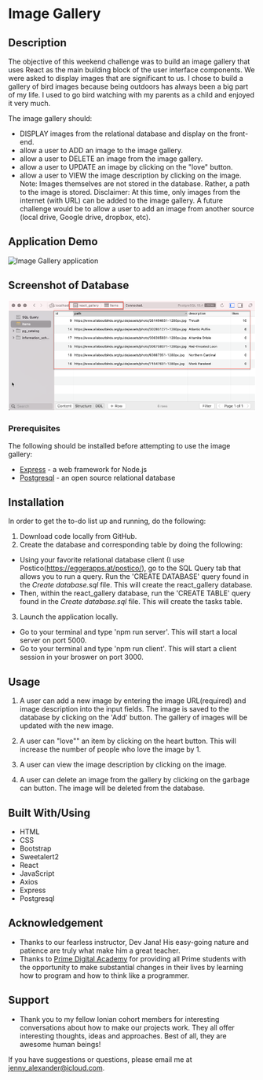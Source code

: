 # Image Gallery

## Description

The objective of this weekend challenge was to build an image gallery that uses React as the main building block of the user interface components. We were asked to display images that are significant to us. I chose to build a gallery of bird images because being outdoors has always been a big part of my life. I used to go bird watching with my parents as a child and enjoyed it very much.

The image gallery should:

- DISPLAY images from the relational database and display on the front-end.
- allow a user to ADD an image to the image gallery.
- allow a user to DELETE an image from the image gallery.
- allow a user to UPDATE an image by clicking on the "love" button.
- allow a user to VIEW the image description by clicking on the image.
Note: Images themselves are not stored in the database. Rather, a path to the image is stored.
Disclaimer: At this time, only images from the internet (with URL) can be added to the image gallery. A future challenge would be to allow a user to add an image from another source (local drive, Google drive, dropbox, etc).

## Application Demo

![Image Gallery application](public/images/react_gallery_demo.gif)

## Screenshot of Database

![Image Gallery database](public/images/react_gallery_db.png)

### Prerequisites

The following should be installed before attempting to use the image gallery:

- [Express](https://expressjs.com/en/starter/installing.html) - a web framework for Node.js
- [Postgresql](https://www.postgresql.org/) - an open source relational database

## Installation

In order to get the to-do list up and running, do the following:

1. Download code locally from GitHub.
2. Create the database and corresponding table by doing the following:

- Using your favorite relational database client (I use Postico(<https://eggerapps.at/postico/>), go to the SQL Query tab that allows you to run a query. Run the 'CREATE DATABASE' query found in the *Create database.sql* file. This will create the react_gallery database.
- Then, within the react_gallery database, run the 'CREATE TABLE' query found in the *Create database.sql* file. This will create the tasks table.

3. Launch the application locally.

- Go to your terminal and type 'npm run server'. This will start a local server on port 5000.
- Go to your terminal and type 'npm run client'. This will start a client session in your broswer on port 3000.

## Usage

1. A user can add a new image by entering the image URL(required) and image description into the input fields. The image is saved to the database by clicking on the 'Add' button. The gallery of images will be updated with the new image.

2. A user can "love"" an item by clicking on the heart button. This will increase the number of people who love the image by 1.

3. A user can view the image description by clicking on the image.

4. A user can delete an image from the gallery by clicking on the garbage can button. The image will be deleted from the database.

## Built With/Using

- HTML
- CSS
- Bootstrap
- Sweetalert2
- React
- JavaScript
- Axios
- Express
- Postgresql

## Acknowledgement

- Thanks to our fearless instructor, Dev Jana! His easy-going nature and patience are truly what make him a great teacher.
- Thanks to [Prime Digital Academy](www.primeacademy.io) for providing all Prime students with the opportunity to make substantial changes in their lives by learning how to program and how to think like a programmer.

## Support

- Thank you to my fellow Ionian cohort members for interesting conversations about how to make our projects work. They all offer interesting thoughts, ideas and approaches. Best of all, they are awesome human beings!

If you have suggestions or questions, please email me at <jenny_alexander@icloud.com>.